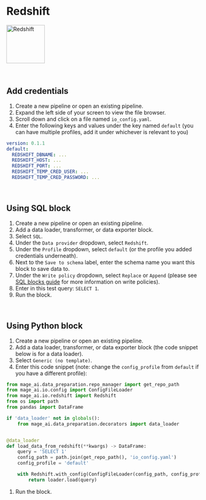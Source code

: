 # Redshift

<img
  alt="Redshift"
  src="https://www.freelogovectors.net/wp-content/uploads/2018/07/amazon-redshift-logo.png"
  height="100"
/>

<br />

## Add credentials

1. Create a new pipeline or open an existing pipeline.
1. Expand the left side of your screen to view the file browser.
1. Scroll down and click on a file named `io_config.yaml`.
1. Enter the following keys and values under the key named `default` (you can have multiple
profiles, add it under whichever is relevant to you)
```yaml
version: 0.1.1
default:
  REDSHIFT_DBNAME: ...
  REDSHIFT_HOST: ...
  REDSHIFT_PORT: ...
  REDSHIFT_TEMP_CRED_USER: ...
  REDSHIFT_TEMP_CRED_PASSWORD: ...
```

<br />

## Using SQL block

1. Create a new pipeline or open an existing pipeline.
1. Add a data loader, transformer, or data exporter block.
1. Select `SQL`.
1. Under the `Data provider` dropdown, select `Redshift`.
1. Under the `Profile` dropdown, select `default` (or the profile you added credentials underneath).
1. Next to the `Save to schema` label, enter the schema name you want this block to save data to.
1. Under the `Write policy` dropdown, select `Replace` or `Append`
(please see [SQL blocks guide](../guides/blocks/SQL.md#configure-sql-block) for more information on write policies).
1. Enter in this test query: `SELECT 1`.
1. Run the block.

<br />

## Using Python block

1. Create a new pipeline or open an existing pipeline.
1. Add a data loader, transformer, or data exporter block
(the code snippet below is for a data loader).
1. Select `Generic (no template)`.
1. Enter this code snippet
(note: change the `config_profile` from `default` if you have a different profile):
```python
from mage_ai.data_preparation.repo_manager import get_repo_path
from mage_ai.io.config import ConfigFileLoader
from mage_ai.io.redshift import Redshift
from os import path
from pandas import DataFrame

if 'data_loader' not in globals():
    from mage_ai.data_preparation.decorators import data_loader


@data_loader
def load_data_from_redshift(**kwargs) -> DataFrame:
    query = 'SELECT 1'
    config_path = path.join(get_repo_path(), 'io_config.yaml')
    config_profile = 'default'

    with Redshift.with_config(ConfigFileLoader(config_path, config_profile)) as loader:
        return loader.load(query)
```
1. Run the block.

<br />

